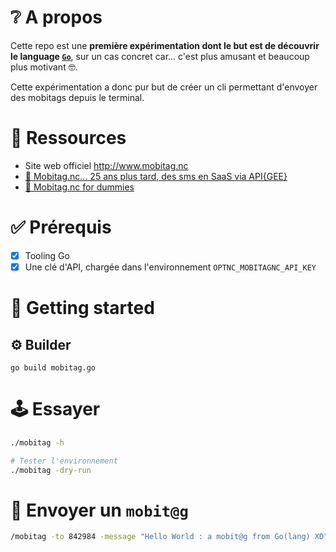 # ❔ A propos

Cette repo est une **première expérimentation dont le but est de découvrir le
language [`Go`](https://go.dev/)**, sur un cas concret car... c'est plus amusant
et beaucoup plus motivant 🤓.

Cette expérimentation a donc pur but de créer un cli permettant d'envoyer des mobitags
depuis le terminal.

# 🔖 Ressources

- Site web officiel http://www.mobitag.nc
- [🥳 Mobitag.nc... 25 ans plus tard, des sms en SaaS via API{GEE}](https://dev.to/optnc/mobitagnc-25-ans-plus-tard-des-sms-en-saas-via-apigee-2h9e)
- [📲 Mobitag.nc for dummies](https://www.kaggle.com/code/optnouvellecaldonie/mobitag-nc-for-dummies)

# ✅ Prérequis

- [x] Tooling Go
- [x] Une clé d'API, chargée dans l'environnement `OPTNC_MOBITAGNC_API_KEY`

# 🚀 Getting started

## ⚙️ Builder

```shell
go build mobitag.go

```

# 🕹️ Essayer

```sh
./mobitag -h
```

```sh
# Tester l'environnement
./mobitag -dry-run

```
# 🥳 Envoyer un `mobit@g`

```sh
/mobitag -to 842984 -message "Hello World : a mobit@g from Go(lang) XD"

```
